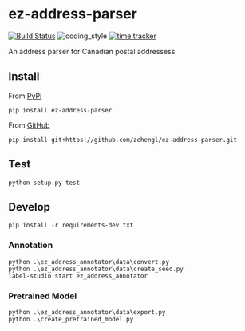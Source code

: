# ez-address-parser

[![Build Status](https://travis-ci.org/zehengl/ez-address-parser.svg?branch=master)](https://travis-ci.org/zehengl/ez-address-parser)
![coding_style](https://img.shields.io/badge/code%20style-black-000000.svg)
[![time tracker](https://wakatime.com/badge/github/zehengl/ez-address-parser.svg)](https://wakatime.com/badge/github/zehengl/ez-address-parser)

An address parser for Canadian postal addressess

## Install

From [PyPi](https://pypi.org/project/ez-address-parser/)

    pip install ez-address-parser

From [GitHub](https://github.com/zehengl/ez-address-parser)

    pip install git+https://github.com/zehengl/ez-address-parser.git

## Test

    python setup.py test

## Develop

    pip install -r requirements-dev.txt

### Annotation

    python .\ez_address_annotator\data\convert.py
    python .\ez_address_annotator\data\create_seed.py
    label-studio start ez_address_annotator

### Pretrained Model

    python .\ez_address_annotator\data\export.py
    python .\create_pretrained_model.py
